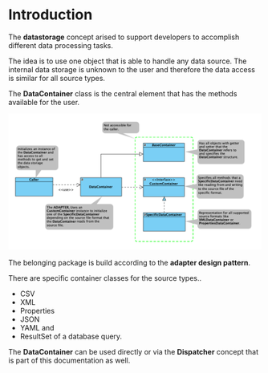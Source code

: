 # Introduction

The <b>datastorage</b> concept arised to support developers to accomplish different data processing tasks. 

The idea is to use one object that is able to handle any data source. The internal data storage is unknown to the user 
and therefore the data access is similar for all source types.

The <b>DataContainer</b> class is the central element that has the methods available for the user.

![](LK_Datastorage_Adapter_Design_Pattern.png)

The belonging package is build according to the <b>adapter design pattern</b>. 

There are specific container classes for the source types..
- CSV
- XML
- Properties
- JSON
- YAML and
- ResultSet of a database query. 

The <b>DataContainer</b> can be used directly or via the <b>Dispatcher</b> concept that is part of this documentation 
as well.